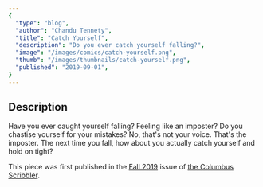 ```yaml
---
{
  "type": "blog",
  "author": "Chandu Tennety",
  "title": "Catch Yourself",
  "description": "Do you ever catch yourself falling?",
  "image": "/images/comics/catch-yourself.png",
  "thumb": "/images/thumbnails/catch-yourself.png",
  "published": "2019-09-01",
}
---
```


## Description
Have you ever caught yourself falling? Feeling like an imposter? Do you chastise yourself for your mistakes? No, that's not your voice. That's the imposter. The next time you fall, how about you actually catch yourself and hold on tight?

This piece was first published in the [Fall 2019](https://columbusscribbler.com/issues/) issue of [the Columbus Scribbler](https://columbusscribbler.com/about/).
